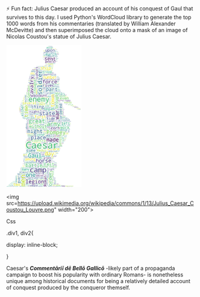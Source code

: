 ⚡ Fun fact: Julius Caesar produced an account of his conquest of Gaul that survives to this day. I used Python's WordCloud library to generate the top 1000 words from his commentaries (translated by William Alexander McDevitte) and then superimposed the cloud onto a mask of an image of Nicolas Coustou's statue of Julius Caesar. 

<div class="div1">

<img src="https://raw.githubusercontent.com/RobertsEng/RobertsEng/main/caesarcloud.png" width="200">

</div>

<div class="div2">

<img src=https://upload.wikimedia.org/wikipedia/commons/1/13/Julius_Caesar_Coustou_Louvre.png" width="200">

</div>

Css

.div1, div2{

display: inline-block;

}

Caesar's ***Commentāriī dē Bellō Gallicō*** -likely part of a propaganda campaign to boost his popularity with ordinary Romans- is nonetheless unique among historical documents for being a relatively detailed account of conquest produced by the conqueror themself.
<!--
**RobertsEng/RobertsEng** is a ✨ _special_ ✨ repository because its `README.md` (this file) appears on your GitHub profile.

Here are some ideas to get you started:

- 🔭 I’m currently working on ...
- 🌱 I’m currently learning ...
- 👯 I’m looking to collaborate on ...
- 🤔 I’m looking for help with ...
- 💬 Ask me about ...
- 📫 How to reach me: ...
- 😄 Pronouns: ...
- ⚡ Fun fact: ...
-->
